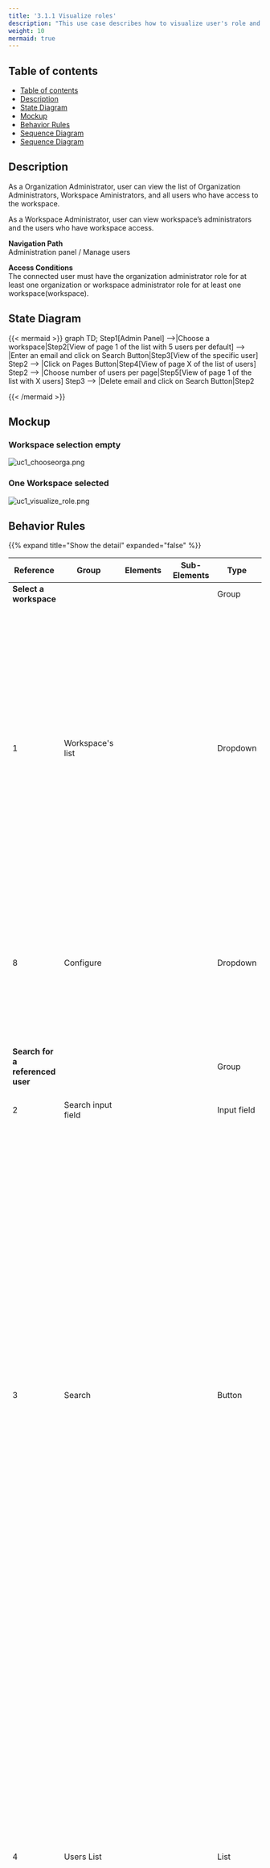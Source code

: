 ```yaml
---
title: '3.1.1 Visualize roles'
description: "This use case describes how to visualize user's role and permission on a workspace in the administration module"
weight: 10
mermaid: true
---
```


## Table of contents

- [Table of contents](#table-of-contents)
- [Description](#description)
- [State Diagram](#state-diagram)
- [Mockup](#mockup)
- [Behavior Rules](#behavior-rules)
- [Sequence Diagram](#sequence-diagram)
- [Sequence Diagram](#sequence-diagram)

## Description

As a Organization Administrator, user can view the list of Organization Administrators, Workspace Aministrators,
and all users who have access to the workspace.

As a Workspace Administrator, user can view workspace’s administrators and the users who have workspace access.

**Navigation Path**  
Administration panel / Manage users

**Access Conditions**  
The connected user must have the organization administrator role for at least one organization or workspace administrator role for at least one workspace(workspace).


## State Diagram

{{< mermaid >}}
graph TD;
Step1[Admin Panel] -->|Choose a workspace|Step2[View of page 1 of the list with 5 users per default] --> |Enter an
email and click on Search Button|Step3[View of the specific user]
Step2 --> |Click on Pages Button|Step4[View of page X of the list of users]
Step2 --> |Choose number of users per page|Step5[View of page 1 of the list with X users]
Step3 --> |Delete email and click on Search Button|Step2

{{< /mermaid >}}
## Mockup

### Workspace selection empty

![uc1_chooseorga.png](../images/uc1_chooseorga.png)

### One Workspace selected

![uc1_visualize_role.png](../images/uc1_visualize_role.png)

## Behavior Rules

{{% expand title="Show the detail" expanded="false" %}}

| Reference                        | Group              | Elements                  | Sub-Elements | Type        | Description                                                                                                                                                                                                                                                                                                                                                                                                                                                                                                                                                                                                                                                                                                                               |
|----------------------------------|--------------------|---------------------------|--------------|-------------|-------------------------------------------------------------------------------------------------------------------------------------------------------------------------------------------------------------------------------------------------------------------------------------------------------------------------------------------------------------------------------------------------------------------------------------------------------------------------------------------------------------------------------------------------------------------------------------------------------------------------------------------------------------------------------------------------------------------------------------------|
| **Select a workspace**           |                    |                           |              | Group       |                                                                                                                                                                                                                                                                                                                                                                                                                                                                                                                                                                                                                                                                                                                                           |
| 1                                | Workspace's list   |                           |              | Dropdown    | <li><u>*initialization rules*</u>: Display all the workspace's for which the connected user have administrator role (the label displayed is on the following format "workspace label (organization label)". By default, the selected workspace is empty.<br><li><u>*action rules*</u>: the change of the selected organization trigger the update of the user list contains                                                                                                                                                                                                                                                                                                                                                               |
| 8                                | Configure          |                           |              | Dropdown    | <li><u>*action rules*</u>: Open the "Choose the Criteria" to define the default ones of the selected workspace ([3.2.5 Choose Criteria](../uc_administration_manage_workspaces/uc5_choose_criteria.md)).Button is not display if the selected workspace is empty.                                                                                                                                                                                                                                                                                                                                                                                                                                                                         |
| **Search for a referenced user** |                    |                           |              | Group       | <li><u>*initialization rules*</u>: If none workspace is selected, the section is not displayed                                                                                                                                                                                                                                                                                                                                                                                                                                                                                                                                                                                                                                            |
| 2                                | Search input field |                           |              | Input field |                                                                                                                                                                                                                                                                                                                                                                                                                                                                                                                                                                                                                                                                                                                                           |
| 3                                | Search             |                           |              | Button      | <li><u>*initialization rules*</u>: The button is activated only if the search input field contains at least 3 characters.<br><li><u>*action rules*</u>: Retrieve all users who correspond to the search input (the search is on first name, last name and email address of the users). To be retrieved, user must be registered as a member of G4IT (by login a first time in G4IT) and must have an email in a domain allows by the organization. If no user is found the error message is displayed "No referenced user found". <br> It is possible to retrieve the user for which the email is not in a domain allowed by the organization, but only if the email adress filled in matches exactly with the email of a member of G4IT. |
| 4                                | Users List         |                           |              | List        | <li><u>*initialization rules*</u>: If the logged-in user is a ***Organization Admin*** → List all users of the selected workspace, including both organization admins and workspace admins. <br> If the logged-in user is a ***Workspace Admin*** → List all users of the selected workspace, including workspace admins. (the title of the list is on the following format "workspace label - Number of users part of that workspace") (by default, 1 page contains 5 users)                                                                                                                                                                                                                                                             |
|                                  |                    | First name                |              | Label       | <li><u>*initialization rules*</u>: Display the First name of the user                                                                                                                                                                                                                                                                                                                                                                                                                                                                                                                                                                                                                                                                     |
|                                  |                    | Last name                 |              | Label       | <li><u>*initialization rules*</u>: Display the Last name of the user                                                                                                                                                                                                                                                                                                                                                                                                                                                                                                                                                                                                                                                                      |
|                                  |                    | Mail                      |              | Label       | <li><u>*initialization rules*</u>: Display the Email of the user                                                                                                                                                                                                                                                                                                                                                                                                                                                                                                                                                                                                                                                                          |
|                                  |                    | Module Information System |              | Label       | <li><u>*initialization rules*</u>: Display the permission on Information System module for the selected user (none, Read, Write)                                                                                                                                                                                                                                                                                                                                                                                                                                                                                                                                                                                                          |
|                                  |                    | Module Digital service    |              | Label       | <li><u>*initialization rules*</u>: Display the permission on Digital Service module for the selected user (none, Read, Write)                                                                                                                                                                                                                                                                                                                                                                                                                                                                                                                                                                                                             |
|                                  |                    | Role                      |              | Label       | <li><u>*initialization rules*</u>: Display the role of the selected user (none, User, Administrator) for that workspace                                                                                                                                                                                                                                                                                                                                                                                                                                                                                                                                                                                                                   |
|                                  |                    | Actions                   |              | Label       | <li><u>*initialization rules*</u>: Display the possible actions on that user for the selected workspace                                                                                                                                                                                                                                                                                                                                                                                                                                                                                                                                                                                                                                   |
| 5                                |                    |                           | Add          | Button      | <li><u>*initialization rules*</u>: Display the Add action on the user not part of the selected workspace<br><li><u>*action rules*</u>: Details of the behavior is described in [3.1.2 Add permissions and roles to a user](uc2_add_roles.md). Note : Look at [4. Authentication](../../uc_authentification/_index.md) Activity Diagram to understand the process for the first connection.                                                                                                                                                                                                                                                                                                                                                |
| 6                                |                    |                           | Edit         | Button      | <li><u>*initialization rules*</u>: Display the Add action on the user not part of the selected workspace<br><li><u>*action rules*</u>: Details of the behaviour is described in [3.1.2 Add permissions and roles to a user](uc2_add_roles.md).                                                                                                                                                                                                                                                                                                                                                                                                                                                                                            |
| 7                                |                    |                           | Delete       | Button      | <li><u>*initialization rules*</u>: Display the Add action on the user not part of the selected workspace.<br><li><u>*action rules*</u>: Details of the behaviour is described in [3.1.3 Delete permissions and roles](uc3_delete_roles.md).                                                                                                                                                                                                                                                                                                                                                                                                                                                                                               |



{{% /expand %}}

## Sequence Diagram

{{< mermaid >}}
sequenceDiagram
actor RND as Administrator
participant front as G4IT Front-End
participant back as G4IT Back-End

RND ->> front: Open Admin Panel
front ->> back: GET /api/administrator/organization/{userId}
back ->> front: /administrator/organization/workspaces/{userId}
back ->> front: Display the list of workspaces
RND ->> front: Choose a workspace
front ->> back: GET /api/administrator/workspaces/{WorkspaceID}/users
back -->front: /administrator/workspaces/{WorkspaceID}/usersInfo
back ->> front: Display the users in the suited list
{{< /mermaid >}}

